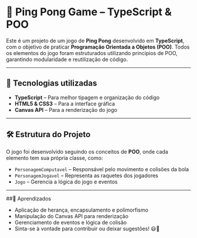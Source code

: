 # 🎾 Ping Pong Game – TypeScript & POO  

Este é um projeto de um jogo de **Ping Pong** desenvolvido em **TypeScript**, com o objetivo de praticar **Programação Orientada a Objetos (POO)**. Todos os elementos do jogo foram estruturados utilizando princípios de POO, garantindo modularidade e reutilização de código.  

---

## 🚀 Tecnologias utilizadas  
- **TypeScript** – Para melhor tipagem e organização do código  
- **HTML5 & CSS3** – Para a interface gráfica  
- **Canvas API** – Para a renderização do jogo  

---

## 🛠️ Estrutura do Projeto  
O jogo foi desenvolvido seguindo os conceitos de **POO**, onde cada elemento tem sua própria classe, como:  
- `PersonagemComputavel` – Responsável pelo movimento e colisões da bola  
- `PersonagemJogavel` – Representa as raquetes dos jogadores  
- `Jogo` – Gerencia a lógica do jogo e eventos  

---
##📌 Aprendizados
- Aplicação de herança, encapsulamento e polimorfismo
- Manipulação do Canvas API para renderização
- Gerenciamento de eventos e lógica de colisão
- Sinta-se à vontade para contribuir ou deixar sugestões! 😃🎾
